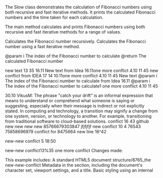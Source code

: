 The Slow class demonstrates the calculation of Fibonacci numbers using both recursive
and fast iterative methods. It prints the calculated Fibonacci numbers and the time
taken for each calculation.

The main method calculates and prints Fibonacci numbers using both recursive and fast iterative methods for a range of values.


Calculates the Fibonacci number recursively.
Calculates the Fibonacci number using a fast iterative method.



@param i The index of the Fibonacci number to calculate
@return The calculated Fibonacci number

new text 13 35 16.11
New text from Idea 16.11one more conflict 4.10 11 45
new conflict from IDEA 17 14 10.11one more conflict 4.10 11 45
New text @param i The index of the Fibonacci number to calculate from Idea 16.11
@param i The index of the Fibonacci number to calculate1
one more conflict 4.10 11 45

30.10
VikusM: The phrase "catch your drift" is an informal expression that means to understand or comprehend what someone is saying or suggesting, especially when their message is indirect or not explicitly stated.
In computing and technology, a transition may 
signify a change from one system, version, 
or technology to another. For example, transitioning from traditional software to cloud-based solutions.
conflict 16 43 github
new new new new 85766679303847 jfjfjfjf
new conflict 10 4 76543 75858696979
conflict for 8475664
new line 16^42

new-new conflict 5 18:50

new-new conflict13%35
one more conflict
Changes made:

This example includes: A standard HTML5 document structure/8765_the new-new-conflict
Metadata in the <head> section, including the document's character set, viewport settings, and a title.
Basic styling using an internal <style> element. *766d8 dhjkah 
Sections for a header, navigationBasic styling using an internal <style> element., main content
Links within the navigation (<nav>) that anchor to different sections in the main content.
Sections (<section>) with headings (<h2>) and paragraphs (<p>).
A simple footer.
new text 18 04
New text from Idea 18 06
new conflict from IDEA 1 15 20
one more conflict 4.10 11 45
new text 2 23.08

new conflict 4 13:26
new text 2 23.08

new conflict 4 13:26
